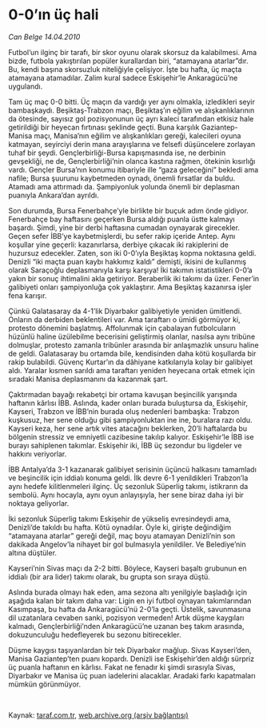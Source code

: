 # 0-0’ın üç hali

*Can Belge 14.04.2010*

<div class="yazi"><p>Futbol’un ilginç bir tarafı, bir skor oyunu olarak skorsuz da kalabilmesi. Ama bizde, futbola yakıştırılan popüler kurallardan biri, “atamayana atarlar”dır. Bu, kendi başına skorsuzluk niteliğiyle çelişiyor. İşte bu hafta, üç maçta atamayana atamadılar. Zalim kural sadece Eskişehir’le Ankaragücü’ne uygulandı. </p>
<p>Tam üç maç 0-0 bitti. Üç maçın da vardığı yer aynı olmakla, izledikleri seyir bambaşkaydı. Beşiktaş-Trabzon maçı, Beşiktaş’ın eğilim ve alışkanlıklarının da ötesinde, sayısız gol pozisyonunun üç ayrı kaleci tarafından etkisiz hale getirildiği bir heyecan fırtınası şeklinde geçti. Buna karşılık Gaziantep-Manisa maçı, Manisa’nın eğilim ve alışkanlıkları gereği, kalecileri oyuna katmayan, seyirciyi derin mana arayışlarına ve felsefi düşüncelere zorlayan tuhaf bir şeydi. Gençlerbirliği-Bursa kapışmasında ise, ne derbinin gevşekliği, ne de, Gençlerbirliği’nin olanca kastına rağmen, ötekinin kısırlığı vardı. Gençler Bursa’nın konumu itibariyle ille “gaza geleceğini” bekledi ama nafile; Bursa şuurunu kaybetmeden oynadı, önemli fırsatlar da buldu. Atamadı ama attırmadı da. Şampiyonluk yolunda önemli bir deplasman puanıyla Ankara’dan ayrıldı. </p>
<p>Son durumda, Bursa Fenerbahçe’yle birlikte bir buçuk adım önde gidiyor. Fenerbahçe bay haftasını geçerken Bursa aldığı puanla üstte kalmayı başardı. Şimdi, yine bir derbi haftasına cumadan oynayarak girecekler. Geçen sefer İBB’ye kaybetmişlerdi, bu sefer rakip içeride Antep. Aynı koşullar yine geçerli: kazanırlarsa, derbiye çıkacak iki rakiplerini de huzursuz edecekler. Zaten, son iki 0-0’ıyla Beşiktaş kopma noktasına geldi. Denizli “iki maçta puan kaybı hakkımız kaldı” demişti, ikisini de kullanmış olarak Saraçoğlu deplasmanıyla karşı karşıya! İki takımın istatistikleri 0-0’a yakın bir sonuç ihtimalini akla getiriyor. Beraberlik iki takımı da üzer. Fener’in galibiyeti onları şampiyonluğa çok yaklaştırır. Ama Beşiktaş kazanırsa işler fena karışır. </p>
<p>Çünkü Galatasaray da 4-1’lik Diyarbakır galibiyetiyle yeniden ümitlendi. Onların da derbiden beklentileri var. Ama taraftarı o ümidi görmüyor ki, protesto dönemini başlatmış. Affolunmak için çabalayan futbolcuların hüzünlü haline üzülebilme becerisini geliştirmiş olanlar, nasılsa aynı tribüne dolmuşlar, protesto zamanla tribünler arasında bir anlaşmazlık unsuru haline de geldi. Galatasaray bu ortamda bile, kendisinden daha kötü koşullarda bir rakip bulabildi. Güvenç Kurtar’ın da dâhiyane katkılarıyla kolay bir galibiyet aldı. Yaralar kısmen sarıldı ama taraftarı yeniden heyecana ortak etmek için sıradaki Manisa deplasmanını da kazanmak şart. </p>
<p>Çaktırmadan bayağı rekabetçi bir ortama kavuşan beşincilik yarışında haftanın kârlısı İBB. Aslında, kader onları burada buluştursa da, Eskişehir, Kayseri, Trabzon ve İBB’nin burada oluş nedenleri bambaşka: Trabzon kuşkusuz, her sene olduğu gibi şampiyonluktan ine ine, buralara razı oldu. Kayseri keza, her sene artık vites atacağını beklerken, 20’li haftalarda bu bölgenin stressiz ve emniyetli cazibesine takılıp kalıyor. Eskişehir’le İBB ise burayı sahiplenen takımlar. Eskişehir iki, İBB üç sezondur bu ligdeler ve hakkını veriyorlar. </p>
<p>İBB Antalya’da 3-1 kazanarak galibiyet serisinin üçüncü halkasını tamamladı ve beşincilik için iddialı konuma geldi. İlk devre 6-1 yenildikleri Trabzon’la aynı hedefe kilitlenmeleri ilginç. Üç sezonluk Süperlig takımı, istikrarın da sembolü. Aynı hocayla, aynı oyun anlayışıyla, her sene biraz daha iyi bir noktaya geliyorlar. </p>
<p>İki sezonluk Süperlig takımı Eskişehir de yükseliş evresindeydi ama, Denizli’de takıldı bu hafta. Kötü oynadılar. Öyle ki, girişte değindiğim “atamayana atarlar” gereği değil, maç boyu atamayan Denizli’nin son dakikada Angelov’la nihayet bir gol bulmasıyla yenildiler. Ve Belediye’nin altına düştüler. </p>
<p>Kayseri’nin Sivas maçı da 2-2 bitti. Böylece, Kayseri başaltı grubunun en iddialı (bir ara lider) takımı olarak, bu grupta son sıraya düştü. </p>
<p>Aslında burada olmayı hak eden, ama sezona altı yenilgiyle başladığı için aşağıda kalan bir takım daha var: Ligin en iyi futbol oynayan takımlarından Kasımpaşa, bu hafta da Ankaragücü’nü 2-0’la geçti. Üstelik, savunmasına dil uzatanlara cevaben sanki, pozisyon vermeden! Artık düşme kaygıları kalmadı, Gençlerbirliği’nden Ankaragücü’ne uzanan beş takım arasında, dokuzunculuğu hedefleyerek bu sezonu bitirecekler. </p>
<p>Düşme kaygısı taşıyanlardan bir tek Diyarbakır mağlup. Sivas Kayseri’den, Manisa Gaziantep’ten puanı kopardı. Denizli ise Eskişehir’den aldığı sürpriz üç puanla haftanın en kârlısı. Fakat ne fenadır ki şimdi sırasıyla Sivas, Diyarbakır ve Manisa üç puan iadelerini alacaklar. Aradaki farkı kapatmaları mümkün görünmüyor.</p><br/></div>

Kaynak: [taraf.com.tr](http://www.taraf.com.tr:80/makale/10877.htm), [web.archive.org (arşiv bağlantısı)](http://web.archive.org/web/20100416172847/http://www.taraf.com.tr:80/makale/10877.htm)
